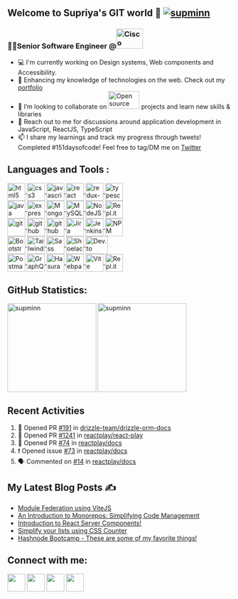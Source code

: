 ## Welcome to Supriya's GIT world 👋 <a href="https://twitter.com/supminn" rel="noopener noreferrer" target="_blank"><img src="https://img.shields.io/twitter/follow/supminn?logo=twitter&style=for-the-badge" alt="supminn" /></a> 

### 👩‍💻Senior Software Engineer @<img src="https://www.vectorlogo.zone/logos/cisco/cisco-ar21.svg" alt="Cisco" height="45" width="60"/>

- 💻 I'm currently working on Design systems, Web components and Accessibility.
- 🌱 Enhancing my knowledge of technologies on the web. Check out my [portfolio](https://supminn-neog.netlify.app)
- 👯 I’m looking to collaborate on <img src="https://www.vectorlogo.zone/logos/opensource/opensource-ar21.svg" alt="Open source" height="40" width="70"/> projects and learn new skills & libraries
- 💬 Reach out to me for discussions around application development in JavaScript, ReactJS, TypeScript
- 📫 I share my learnings and track my progress through tweets! Completed #151daysofcode! Feel free to tag/DM me on [Twitter](https://twitter.com/supminn)

## Languages and Tools :

 <a href="https://www.w3.org/html/" target="_blank">
   <img align="center" src="https://www.vectorlogo.zone/logos/w3_html5/w3_html5-icon.svg" alt="html5" width="40" height="40"/> 
  </a>
  
 <a href="https://www.w3schools.com/css/" target="_blank"> 
   <img align="center" src="https://www.vectorlogo.zone/logos/w3_css/w3_css-official.svg" alt="css3" width="40" height="40"/> 
 </a>
 
  <a href="https://developer.mozilla.org/en-US/docs/Web/JavaScript" target="_blank">
   <img align="center" src="https://www.vectorlogo.zone/logos/javascript/javascript-icon.svg" alt="javascript" width="40" height="40"/>
  </a>
  
  <a href="https://reactjs.org/" target="_blank"> 
   <img align="center" src="https://www.vectorlogo.zone/logos/reactjs/reactjs-icon.svg" alt="react" width="40" height="40"/> 
  </a>
  
  <a href="https://redux-toolkit.js.org/" target="_blank"> 
   <img align="center" src="https://img.icons8.com/color/48/000000/redux.png" alt="redux-toolkit" width="40" height="40"/> 
  </a>
  
  <a href="http://typescriptlang.org/" target="_blank"> 
   <img align="center" src="https://www.vectorlogo.zone/logos/typescriptlang/typescriptlang-icon.svg" alt="typescript" width="40" height="40"/> 
  </a>
  
  <br/>
  

  <a href="https://www.java.com/en/" target="_blank">
    <img align="center" src="https://www.vectorlogo.zone/logos/java/java-vertical.svg" alt="java" width="40" height="40"/>
  </a> 

  <a href="https://expressjs.com" target="_blank"> 
    <img align="center" src="https://www.vectorlogo.zone/logos/expressjs/expressjs-icon.svg" alt="express" width="40" height="40"/>
  </a>  
  
  <a href="https://www.mongodb.com/" target="_blank"> 
   <img align="center" src="https://www.vectorlogo.zone/logos/mongodb/mongodb-icon.svg" alt="MongoDB" width="40" height="40"/> 
  </a>
  
  <a href="https://www.mysql.com/" target="_blank"> 
    <img align="center" src="https://www.vectorlogo.zone/logos/mysql/mysql-icon.svg" alt="MySQL" width="40" height="40"/> 
  </a> 
  
  <a href="https://nodejs.org" target="_blank"> 
    <img align="center" src="https://www.vectorlogo.zone/logos/nodejs/nodejs-icon.svg" alt="NodeJS" width="40" height="40"/> 
  </a> 

  <a href="https://code.visualstudio.com/" target="_blank">
    <img align="center" src="https://www.vectorlogo.zone/logos/visualstudio_code/visualstudio_code-icon.svg" alt="Repl.it" width="40" height="40"/>
  </a> 
  
  <br/>
  
  <a href="https://git-scm.com/" target="_blank">
    <img align="center" src="https://www.vectorlogo.zone/logos/git-scm/git-scm-icon.svg" alt="git" width="40" height="40"/> 
  </a> 
  
  <a href="https://github.com/" target="_blank">
    <img align="center" src="https://www.vectorlogo.zone/logos/github/github-tile.svg" alt="github" width="40" height="40"/> 
  </a> 
  
  <a href="https://github.com/copilot" target="_blank">
    <img align="center" src="https://www.vectorlogo.zone/logos/github_copilot/github_copilot-icon.svg" alt="github copilot" width="40" height="40"/> 
  </a> 
    
  <a href="https://www.atlassian.com/software/jira" target="_blank"> 
   <img align="center" src="https://www.vectorlogo.zone/logos/atlassian_jira/atlassian_jira-icon.svg" alt="Jira software" width="40" height="40"/> 
  </a>

  <a href="https://www.jenkins.io/" target="_blank"> 
    <img align="center" src="https://www.vectorlogo.zone/logos/jenkins/jenkins-icon.svg" alt="Jenkins" width="40" height="40"/> 
  </a> 

  <a href="https://www.npmjs.com/" target="_blank">
    <img align="center" src="https://www.vectorlogo.zone/logos/npmjs/npmjs-tile.svg" alt="NPM" width="40" height="40"/>
  </a> 
  
  <br/>
  
  <a href="https://getbootstrap.com" target="_blank"> 
   <img align="center" src="https://www.vectorlogo.zone/logos/getbootstrap/getbootstrap-icon.svg" alt="Bootstrap" width="40" height="40"/> 
  </a>
  
  <a href="https://tailwindcss.com/" target="_blank"> 
   <img align="center" src="https://www.vectorlogo.zone/logos/tailwindcss/tailwindcss-icon.svg" alt="Tailwind" width="40" height="40"/> 
  </a>
  
  <a href="https://shoelace.style/" target="_blank"> 
   <img align="center" src="https://www.vectorlogo.zone/logos/sass-lang/sass-lang-ar21.svg" alt="Sass" width="40" height="40"/> 
  </a>
  
  <a href="https://sass-lang.com/" target="_blank"> 
   <img align="center" src="https://www.vectorlogo.zone/logos/shoelacestyle/shoelacestyle-icon.svg" alt="Shoelace" width="40" height="40"/> 
  </a>
  
   <a href="https://figma.com" target="_blank">
    <img align="center" src="https://www.vectorlogo.zone/logos/figma/figma-ar21~bgwhite.svg" alt="Dev.to" width="50" height="40"/>
  </a> 
  
  <br/>
  
  <a href="https://postman.com" target="_blank">
    <img align="center" src="https://www.vectorlogo.zone/logos/getpostman/getpostman-icon.svg" alt="Postman" width="40" height="40"/>
  </a> 
  
  <a href="https://graphql.org/" target="_blank">
    <img align="center" src="https://www.vectorlogo.zone/logos/graphql/graphql-icon.svg" alt="GraphQL" width="40" height="40"/>
  </a> 
  
   <a href="https://hasura.io/" target="_blank">
    <img align="center" src="https://www.vectorlogo.zone/logos/hasuraio/hasuraio-icon.svg" alt="Hasura" width="40" height="40"/>
  </a> 
  
   <a href="https://webpack.js.org/" target="_blank">
    <img align="center" src="https://www.vectorlogo.zone/logos/js_webpack/js_webpack-icon.svg" alt="Webpack" width="40" height="40"/>
  </a> 
  
   <a href="https://vite.dev/" target="_blank">
    <img align="center" src="https://www.vectorlogo.zone/logos/vitejsdev/vitejsdev-icon.svg" alt="Vite" width="40" height="40"/>
  </a> 
  
   <a href="https://www.meetup.com/" target="_blank">
    <img align="center" src="https://www.vectorlogo.zone/logos/meetup/meetup-icon.svg" alt="Repl.it" width="40" height="40"/>
  </a> 
  

## GitHub Statistics:
<p>
  <img align="left" src="https://github-readme-stats.vercel.app/api/top-langs/?username=supminn&layout=compact&theme=radical" alt="supminn" height="200"/>
  <img align="center" src="https://github-readme-stats.vercel.app/api?username=supminn&count_private=true&show_icons=true&theme=radical" alt="supminn" height="200"/>
</p>
<p>
<!-- <img width="48%" src="https://github-readme-streak-stats.herokuapp.com/?user=supminn&theme=highcontrast&hide_border=true" alt="supminn" /> -->
</p>

<!-- ![GitHub Activity Graph](https://activity-graph.herokuapp.com/graph?username=supminn&theme=dracula&hide_border=true)
![visitors](https://visitor-badge.glitch.me/badge?page_id=supminn.supminn)  -->

## Recent Activities
<!--START_SECTION:activity-->
1. 💪 Opened PR [#191](https://github.com/drizzle-team/drizzle-orm-docs/pull/191) in [drizzle-team/drizzle-orm-docs](https://github.com/drizzle-team/drizzle-orm-docs)
2. 💪 Opened PR [#1241](https://github.com/reactplay/react-play/pull/1241) in [reactplay/react-play](https://github.com/reactplay/react-play)
3. 💪 Opened PR [#74](https://github.com/reactplay/docs/pull/74) in [reactplay/docs](https://github.com/reactplay/docs)
4. ❗ Opened issue [#73](https://github.com/reactplay/docs/issues/73) in [reactplay/docs](https://github.com/reactplay/docs)
5. 🗣 Commented on [#14](https://github.com/reactplay/docs/issues/14#issuecomment-1706005501) in [reactplay/docs](https://github.com/reactplay/docs)
<!--END_SECTION:activity-->

## My Latest Blog Posts ✍️
<!-- HASHNODE_BLOG:START -->
- [Module Federation using ViteJS](https://supminn.hashnode.dev//module-federation-using-vitejs)
- [An Introduction to Monorepos: Simplifying Code Management](https://supminn.hashnode.dev//an-introduction-to-monorepos)
- [Introduction to React Server Components!](https://supminn.hashnode.dev//introduction-to-react-server-components)
- [Simplify your lists using CSS Counter](https://supminn.hashnode.dev//introduction-to-css-counters)
- [Hashnode Bootcamp - These are some of my favorite things!](https://supminn.hashnode.dev//my-learnings-from-hashnode-bootcamp)
<!-- HASHNODE_BLOG:END -->

## Connect with me:

[<img align="center" height="40" src="https://img.icons8.com/fluent/144/000000/twitter.png"/>](https://twitter.com/supminn)
[<img align="center" height="40" src="https://img.icons8.com/color/144/000000/linkedin.png"/>](https://www.linkedin.com/in/supminn)
[<img align="center" height="40" src="https://img.icons8.com/external-flaticons-lineal-color-flat-icons/64/000000/external-blog-communication-media-flaticons-lineal-color-flat-icons.png"/>](https://supminn.hashnode.dev/)
[<img align="center" height="40" src="https://www.vectorlogo.zone/logos/devto/devto-icon.svg"/>](https://dev.to/supminn)

